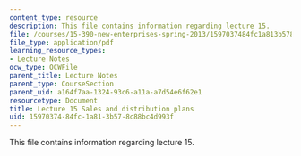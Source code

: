```yaml
---
content_type: resource
description: This file contains information regarding lecture 15.
file: /courses/15-390-new-enterprises-spring-2013/1597037484fc1a813b578c88bc4d993f_MIT15_390S13_lec15.pdf
file_type: application/pdf
learning_resource_types:
- Lecture Notes
ocw_type: OCWFile
parent_title: Lecture Notes
parent_type: CourseSection
parent_uid: a164f7aa-1324-93c6-a11a-a7d54e6f62e1
resourcetype: Document
title: Lecture 15 Sales and distribution plans
uid: 15970374-84fc-1a81-3b57-8c88bc4d993f
---
```

This file contains information regarding lecture 15.

